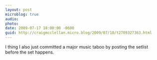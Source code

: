 ```yaml
---
layout: post
microblog: true
audio: 
photo: 
date: 2009-07-17 18:00:00 -0600
guid: http://craigmcclellan.micro.blog/2009/07/18/t2709327363.html
---
```

I thing I also just committed a major music taboo by posting the setlist before the set happens.
